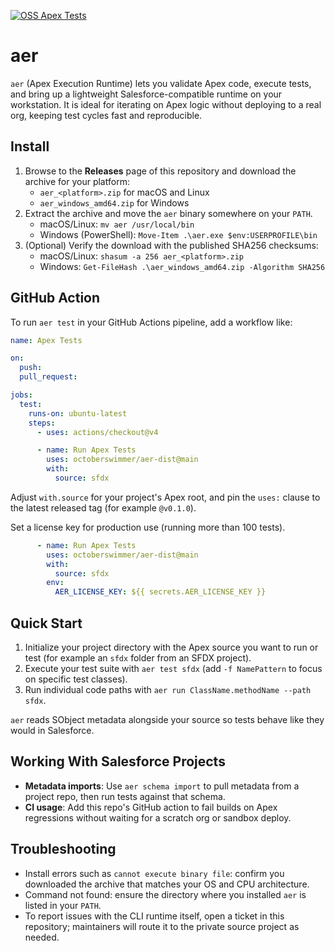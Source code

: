 [![OSS Apex Tests](https://github.com/octoberswimmer/aer-dist/actions/workflows/oss-tests.yml/badge.svg)](https://github.com/octoberswimmer/aer-dist/actions/workflows/oss-tests.yml)

# aer

`aer` (Apex Execution Runtime) lets you validate Apex code, execute tests, and
bring up a lightweight Salesforce-compatible runtime on your workstation. It is
ideal for iterating on Apex logic without deploying to a real org, keeping test
cycles fast and reproducible.

## Install

1. Browse to the **Releases** page of this repository and download the archive
   for your platform:
   - `aer_<platform>.zip` for macOS and Linux
   - `aer_windows_amd64.zip` for Windows
2. Extract the archive and move the `aer` binary somewhere on your `PATH`.
   - macOS/Linux: `mv aer /usr/local/bin`
   - Windows (PowerShell): `Move-Item .\aer.exe $env:USERPROFILE\bin`
3. (Optional) Verify the download with the published SHA256 checksums:
   - macOS/Linux: `shasum -a 256 aer_<platform>.zip`
   - Windows: `Get-FileHash .\aer_windows_amd64.zip -Algorithm SHA256`

## GitHub Action

To run `aer test` in your GitHub Actions pipeline, add a workflow like:

```yaml
name: Apex Tests

on:
  push:
  pull_request:

jobs:
  test:
    runs-on: ubuntu-latest
    steps:
      - uses: actions/checkout@v4

      - name: Run Apex Tests
        uses: octoberswimmer/aer-dist@main
        with:
          source: sfdx
```

Adjust `with.source` for your project's Apex root, and pin the `uses:` clause to the latest released tag (for example `@v0.1.0`).

Set a license key for production use (running more than 100 tests).

```yaml
      - name: Run Apex Tests
        uses: octoberswimmer/aer-dist@main
        with:
          source: sfdx
        env:
          AER_LICENSE_KEY: ${{ secrets.AER_LICENSE_KEY }}
```


## Quick Start

1. Initialize your project directory with the Apex source you want to run or
   test (for example an `sfdx` folder from an SFDX project).
2. Execute your test suite with `aer test sfdx` (add `-f NamePattern`
   to focus on specific test classes).
3. Run individual code paths with `aer run ClassName.methodName --path sfdx`.

`aer` reads SObject metadata alongside your source so tests behave like they
would in Salesforce.

## Working With Salesforce Projects

- **Metadata imports**: Use `aer schema import` to pull metadata from a project
  repo, then run tests against that schema.
- **CI usage**: Add this repo's GitHub action to fail builds on
  Apex regressions without waiting for a scratch org or sandbox deploy.

## Troubleshooting

- Install errors such as `cannot execute binary file`: confirm you downloaded
  the archive that matches your OS and CPU architecture.
- Command not found: ensure the directory where you installed `aer` is listed
  in your `PATH`.
- To report issues with the CLI runtime itself, open a ticket in this
  repository; maintainers will route it to the private source project as
  needed.
